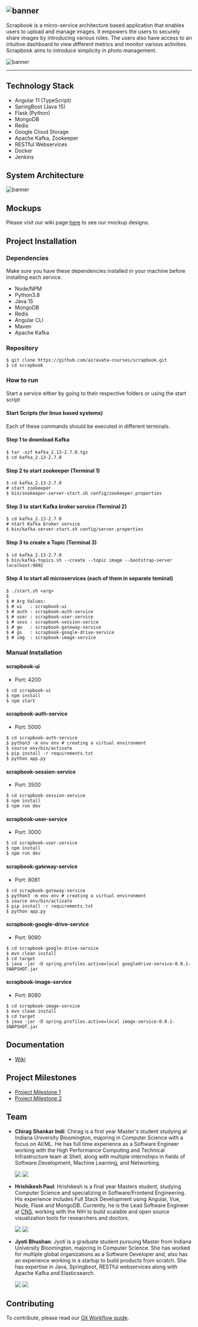 ![banner](/assets/banners/banner_primary.png)
---

Scrapbook is a micro-service architecture based application that enables users to upload and manage images. It empowers the users to securely share images by introducing various roles. The users also have access to an intuitive dashboard to view different metrics and monitor various activities. Scrapbook aims to introduce simplicity in photo management.

![banner](/assets/napkin_diagram.png)

---

 
## Technology Stack

- Angular 11 (TypeScript)
- SpringBoot (Java 15)
- Flask (Python)
- MongoDB
- Redis
- Google Cloud Storage
- Apache Kafka, Zookeeper
- RESTful Webservices
- Docker
- Jenkins

## System Architecture

![banner](/assets/architecture.png)

## Mockups

Please visit our wiki page [here](https://github.com/airavata-courses/scrapbook/wiki/Mockups) to see our mockup designs.

## Project Installation

### Dependencies

Make sure you have these dependencies installed in your machine before installing each service.

- Node/NPM
- Python3.8
- Java 15
- MongoDB
- Redis
- Angular CLI
- Maven
- Apache Kafka

### Repository 
```
$ git clone https://github.com/airavata-courses/scrapbook.git
$ cd scrapbook
```

### How to run

Start a service either by going to their respective folders or using the start script

#### Start Scripts (for linux based systems)
Each of these commands should be executed in different terminals.


#### Step 1 to download Kafka
```shell
$ tar -xzf kafka_2.13-2.7.0.tgz
$ cd kafka_2.13-2.7.0
```

#### Step 2 to start zookeeper (Terminal 1)
```shell
$ cd kafka_2.13-2.7.0
# start zookeeper
$ bin/zookeeper-server-start.sh config/zookeeper.properties
```

#### Step 3 to start Kafka broker service (Terminal 2)
```shell
$ cd kafka_2.13-2.7.0
# start Kafka broker service
$ bin/kafka-server-start.sh config/server.properties
```

#### Step 3 to create a Topic (Terminal 3)
```shell
$ cd kafka_2.13-2.7.0
$ bin/kafka-topics.sh --create --topic image --bootstrap-server localhost:9092
```

#### Step 4 to start all microservices (each of them in separate teminal)
```shell
$ ./start.sh <arg> 
$
$ # Arg Values:
$ # ui   : scrapbook-ui
$ # auth : scrapbook-auth-service
$ # user : scrapbook-user-service
$ # sess : scrapbook-session-serice
$ # gw   : scrapbook-gateway-service
$ # gs   : scrapbook-google-drive-service
$ # img  : scrapbook-image-service
```

### Manual Installation

#### scrapbook-ui
- Port: 4200

```shell
$ cd scrapbook-ui
$ npm install
$ npm start
```

#### scrapbook-auth-service
- Port: 5000

```shell
$ cd scrapbook-auth-service
$ python3 -m env env # creating a virtual environment
$ source env/bin/activate
$ pip install -r requirements.txt
$ python app.py
```

#### scrapbook-session-service
- Port: 3500

```shell
$ cd scrapbook-session-service
$ npm install
$ npm run dev
```

#### scrapbook-user-service
- Port: 3000

```shell
$ cd scrapbook-user-service
$ npm install
$ npm run dev
```

#### scrapbook-gateway-service
- Port: 8081

```shell
$ cd scrapbook-gateway-service
$ python3 -m env env # creating a virtual environment
$ source env/bin/activate
$ pip install -r requirements.txt
$ python app.py
```


#### scrapbook-google-drive-service
- Port: 9090

```shell
$ cd scrapbook-google-drive-service
$ mvn clean install
$ cd target
$ java -jar -D spring.profiles.active=local googledrive-service-0.0.1-SNAPSHOT.jar
```

#### scrapbook-image-service
- Port: 8080

```shell
$ cd scrapbook-image-service
$ mvn clean install
$ cd target
$ java -jar -D spring.profiles.active=local image-service-0.0.1-SNAPSHOT.jar
```


## Documentation

- [Wiki](https://github.com/airavata-courses/scrapbook/wiki)

## Project Milestones

- [Project Milestone 1](https://github.com/airavata-courses/scrapbook/wiki/Project-1)
- [Project Milestone 2](https://github.com/airavata-courses/scrapbook/wiki/Project-2)

## Team 

- **Chirag Shankar Indi**: Chirag is a first year Master's student studying at Indiana University Bloomington, majoring in Computer Science with a focus on AI/ML. He has full time experience as a Software Engineer working with the High Performance Computing and Technical Infrastructure team at Shell, along with multiple internships in fields of Software Development, Machine Learning, and Networking.    

   [<img src="https://img.shields.io/badge/LinkedIn-0077B5?style=for-the-badge&logo=linkedin&logoColor=white" />](https://www.linkedin.com/in/chirag-indi/)
   [<img src="https://img.shields.io/badge/GitHub-100000?style=for-the-badge&logo=github&logoColor=white" />](https://github.com/chirag-indi)

- **Hrishikesh Paul**: Hrishikesh is a final year Masters student, studying Computer Science and specializing in Software/Frontend Engineering. His experience includes Full Stack Development using Angular, Vue, Node, Flask and MongoDB. Currently, he is the Lead Software Engineer at [CNS](https://cns.iu.edu/), working with the NIH to build scalable and open source visualization tools for researchers and doctors.

   [<img src="https://img.shields.io/badge/LinkedIn-0077B5?style=for-the-badge&logo=linkedin&logoColor=white" />](https://www.linkedin.com/in/hrishikeshpaul/)
   [<img src="https://img.shields.io/badge/GitHub-100000?style=for-the-badge&logo=github&logoColor=white" />](https://github.com/hrishikeshpaul)


- **Jyoti Bhushan**: Jyoti is a graduate student pursuing Master from Indiana University Bloomington, majoring in Computer Science. She has worked for multiple global organizations as a Software Developer and, also has an experience working in a startup to build products from scratch. She has expertise in Java, Springboot, RESTful webservices along with Apache Kafka and Elasticsearch.
   
   [<img src="https://img.shields.io/badge/LinkedIn-0077B5?style=for-the-badge&logo=linkedin&logoColor=white" />](https://www.linkedin.com/in/jyoti-bhushan-12122460/)
   [<img src="https://img.shields.io/badge/GitHub-100000?style=for-the-badge&logo=github&logoColor=white" />](https://github.com/jbhushan791)



## Contributing

To contribute, please read our [Git Workflow guide](https://github.com/airavata-courses/scrapbook/wiki/Git-Workflow).
